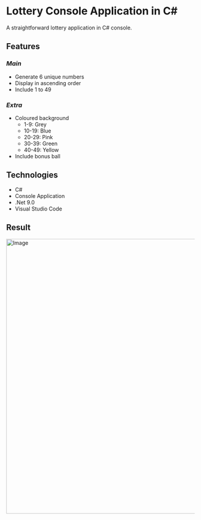 # Lottery Console Application in C#
A straightforward lottery application in C# console.

## Features
### _Main_
- Generate 6 unique numbers
- Display in ascending order
- Include 1 to 49
### _Extra_
- Coloured background
  - 1-9: Grey
  - 10-19: Blue
  - 20-29: Pink
  - 30-39: Green
  - 40-49: Yellow
- Include bonus ball

## Technologies
- C#
- Console Application
- .Net 9.0
- Visual Studio Code

## Result
<img width="733" alt="Image" src="https://github.com/user-attachments/assets/2e09e2c1-77f3-45a5-ab91-6f0da2ec16a5" />
